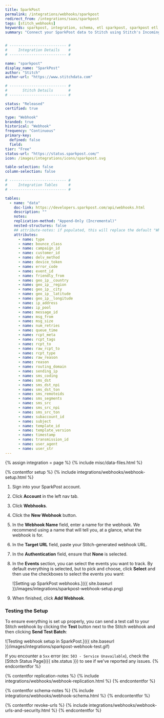 ```yaml
---
title: SparkPost
permalink: /integrations/webhooks/sparkpost
redirect_from: /integrations/saas/sparkpost
tags: [stitch_webhooks]
keywords: sparkpost, integration, schema, etl sparkpost, sparkpost etl, sparkpost schema, stitch webhooks
summary: "Connect your SparkPost data to Stitch using Stitch's Incoming Webhooks integration. In this guide, you'll find setup instructions, info about replication, and the data you can expect to see in your data warehouse."


# -------------------------- #
#     Integration Details    #
# -------------------------- #

name: "sparkpost"
display_name: "SparkPost"
author: "Stitch"
author-url: "https://www.stitchdata.com"

# -------------------------- #
#       Stitch Details       #
# -------------------------- #

status: "Released"
certified: true

type: "Webhook"
branded: true
historical: "Webhook"
frequency: "Continuous"
primary-key:
  defined: false
  field: 
tier: "Free"
status-url: "https://status.sparkpost.com/"
icon: /images/integrations/icons/sparkpost.svg

table-selection: false
column-selection: false

# -------------------------- #
#     Integration Tables     #
# -------------------------- #

tables:
  - name: "data"
    doc-link: https://developers.sparkpost.com/api/webhooks.html
    description: ""
    notes: 
    replication-method: "Append-Only (Incremental)"
    nested-structures: false
    ## attribute-notes: if populated, this will replace the default "While we try to include everything here..." copy.
    attributes:
      - name: type
      - name: bounce_class
      - name: campaign_id
      - name: customer_id
      - name: delv_method
      - name: device_token
      - name: error_code
      - name: event_id
      - name: friendly_from
      - name: geo_ip__country
      - name: geo_ip__region
      - name: geo_ip__city
      - name: geo_ip__latitude
      - name: geo_ip__longitude
      - name: ip_address
      - name: ip_pool
      - name: message_id
      - name: msg_from
      - name: msg_size
      - name: num_retries
      - name: queue_time
      - name: rcpt_meta
      - name: rcpt_tags
      - name: rcpt_to
      - name: raw_rcpt_to
      - name: rcpt_type
      - name: raw_reason
      - name: reason
      - name: routing_domain
      - name: sending_ip
      - name: sms_coding
      - name: sms_dst
      - name: sms_dst_npi
      - name: sms_dst_ton
      - name: sms_remoteids
      - name: sms_segments
      - name: sms_src
      - name: sms_src_npi
      - name: sms_src_ton
      - name: subaccount_id
      - name: subject
      - name: template_id
      - name: template_version
      - name: timestamp
      - name: transmission_id
      - name: user_agent
      - name: user_str
---
```

{% assign integration = page %}
{% include misc/data-files.html %}

{% contentfor setup %}
{% include integrations/webhooks/webhook-setup.html %}

1. Sign into your SparkPost account.
2. Click **Account** in the left nav tab.
3. Click **Webhooks**.
4. Click the **New Webhook** button.
5. In the **Webhook Name** field, enter a name for the webhook. We recommend using a name that will tell you, at a glance, what the webhook is for.
5. In the **Target URL** field, paste your Stitch-generated webhook URL.
6. In the **Authentication** field, ensure that **None** is selected.
7. In the **Events** section, you can select the events you want to track. By default everything is selected, but to pick and choose, click **Select** and then use the checkboxes to select the events you want:

   ![Setting up SparkPost webhooks.]({{ site.baseurl }}/images/integrations/sparkpost-webhook-setup.png)

8. When finished, click **Add Webhook**.

### Testing the Setup
To ensure everything is set up properly, you can send a test call to your Stitch webhook by clicking the **Test** button next to the Stitch webhook and then clicking **Send Test Batch**:

![Testing webhook setup in SparkPost.]({{ site.baseurl }}/images/integrations/sparkpost-webhook-test.gif)

If you encounter a `5xx` error (ex: `503 - Service Unavailable`), check the [Stitch Status Page]({{ site.status }}) to see if we've reported any issues. 
{% endcontentfor %}



{% contentfor replication-notes %}
{% include integrations/webhooks/webhook-replication.html %}
{% endcontentfor %}



{% contentfor schema-notes %}
{% include integrations/webhooks/webhook-schema.html %}
{% endcontentfor %}



{% contentfor revoke-urls %}
{% include integrations/webhooks/webhook-urls-and-security.html %}
{% endcontentfor %}